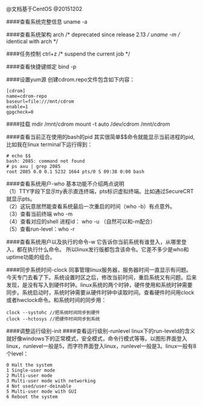 @文档基于CentOS
@20151202

####查看系统完整信息
	uname -a

####查看系统架构
	arch 		/* deprecated since release 2.13 */
	uname -m 	/* identical with arch */

####任务控制
	ctrl+z 	/* suspend the current job */

####查看快捷键绑定
	bind -p


####设置yum源
创建cdrom.repo文件包含如下内容： 

	[cdrom]
	name=cdrom-repo
    baseurl=file:///mnt/cdrom
    enable=1
    gpgcheck=0

####挂载
    mdir  /mnt/cdrom
    mount -t auto /dev/cdrom /mnt/cdrom

####查看当前正在使用的bash的pid
其实很简单$$命令就能显示当前进程的pid,比如我在linux terminal下运行得到：

    # echo $$
    bash: 2085: command not found
    # ps axu | grep 2085
    root 2085 0.0 0.1 5232 1664 pts/0 S 09:38 0:00 bash

####查看系统用户-who
基本功能不介绍两点说明  
（1）TTY字段下显示tty表示直连终端，pts标识虚拟终端。比如通过SecureCRT就显示pts。  
（2）这玩意居然能查看系统最后一次重启的时间（who -b）有点意外。  
（3）查看当前终端 who -m  
（4）查看对应的shell 进程id： who -u （自然可以和-m配合）  
（5）查看run-level：who -r  

####查看系统用户以及执行的命令-w
它告诉你当前系统有谁登入，从哪里登入，都在执行什么命令。
所以linux发行版都包含该命令。它差不多少是who和uptime功能的组合。


####同步系统时间-clock
同事管理linux服务器，服务器时间一直显示有问题。今天专门去看了下。系统设置时区之后，修改当前时间，重启系统又有问题。后来发现，是没有写入到硬件时钟。linux系统的两个时钟，硬件使用和系统时钟需要同步。系统启动时，系统时钟需要从硬件时钟中读取时间。查看硬件时间用clock 或者hwclock命令。和系统时间的同步用：

	clock --systohc //把系统时间同步到硬件
	clock --hctosys //把硬件时间同步到系统

####调整运行级别-init
####查看运行级别-runlevel
linux下的run-leveld的含义就好像windows下的正常模式，安全模式，命令行模式等等。以图形界面登入linux，runlevel一般是5，而字符界面登入linux，runlevel一般是3。linux一般有8个level：
 
	0 Halt the system  
	1 Single-user mode  
	2 Multi-user mode  
	3 Multi-user mode with networking
	4 Not used/user-deinable
	5 Multi-user mode with GUI  
	6 Reboot the system  
